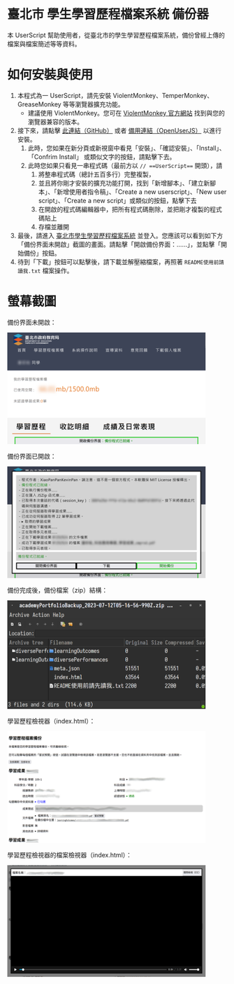
# 臺北市 學生學習歷程檔案系統 備份器 

本 UserScript 幫助使用者，從臺北市的學生學習歷程檔案系統，備份曾經上傳的檔案與檔案簡述等等資料。

# 如何安裝與使用

1. 本程式為一 UserScript，請先安裝 ViolentMonkey、TemperMonkey、GreaseMonkey 等等瀏覽器擴充功能。
	- 建議使用 ViolentMonkey。您可在 [ViolentMonkey 官方網站]( https://violentmonkey.github.io/get-it/ ) 
	  找到與您的瀏覽器兼容的版本。
2. 接下來，請點擊 [此連結（GitHub）]( https://github.com/XiaoPanPanKevinPan/taipeiAcademyPortfolioBackupTool/raw/main/main.user.js ) 或者 [備用連結（OpenUserJS）]( https://openuserjs.org/install/kevin_pan_940506/Taipei_Academy_Protfolio_Backup_Tool.user.js ) 以進行安裝。
	1. 此時，您如果在新分頁或新視窗中看見「安裝」、「確認安裝」、「Install」、「Confrim Install」
	   或類似文字的按鈕，請點擊下去。
	2. 此時您如果只看見一串程式碼（最前方以 `// ==UserScript==` 開頭），請
		1. 將整串程式碼（總計五百多行）完整複製，
		2. 並且將你剛才安裝的擴充功能打開，找到「新增腳本」、「建立新腳本」、「新增使用者指令稿」、「Create a new userscript」、「New user script」、「Create a new script」或類似的按鈕，點擊下去
		3. 在開啟的程式碼編輯器中，把所有程式碼刪除，並把剛才複製的程式碼貼上
		4. 存檔並離開
3. 最後，請進入 [臺北市學生學習歷程檔案系統]( https://e-portfolio.cooc.tp.edu.tw/ ) 並登入。您應該可以看到如下方「備份界面未開啟」截圖的畫面。請點擊「開啟備份界面：……」，並點擊「開始備份」按鈕。
4. 待到「下載」按鈕可以點擊後，請下載並解壓縮檔案，再照著 `README使用前請讀我.txt` 檔案操作。
	

# 螢幕截圖

備份界面未開啟：

<img 
	src="./screenshots/panelClosed.png"
	title="備份界面未開啟"
	alt="臺北市學生學習歷程檔案系統，登入後的界面。但是畫面最下方多了一個按鈕，其高度只可顯示一行字，其邊框為萊姆綠，其上寫著「開啟備份界面：備份程式已就緒」。"
	style="max-width: min(50vw, 90%); max-height: 50vh" 
/>

備份界面已開啟：

<img
	src="./screenshots/panelOpen.png"
	title="備份界面已開啟"
	alt="一個白底黑框的彈出式區塊，佔用了畫面的絕大部分區域。此區塊內部垂直地分成三個小塊，第一個小塊有淺灰底色，其內容是程式執行的記錄，佔了彈出式區塊 80% 的高度；第二個小塊也是淺灰底色，其內容是一段簡短的狀態敘述，寫著「備份程式已就緒」；第三個區塊被水平地分成三個按鈕，由左至右分別是黑色邊框的「關閉備份界面」、黑色邊框的「下載」跟萊姆綠色邊框的「開始備份」。"
	style="max-width: min(50vw, 90%); max-height: 50vh" 
/>

備份完成後，備份檔案（zip）結構：

<img
	src="./screenshots/zipFileStructure.png"
	title="備份完成後，備份檔案（zip）結構"
	alt="一個 zip 檢視器的視窗。視窗的標題是「academyPortfolioBackup_2023-07-12T05-16-56-990Z.zip ...」，視窗內顯示有兩個資料夾——分別叫做「learningOutcomes」與「diversePerformances」——跟三個檔案————分別叫做「meta.json」、「index.html」與「README使用前請讀我.txt」。"
	style="max-width: min(50vw, 90%); max-height: 50vh" 
/>

學習歷程檢視器（index.html）：

<img
	src="./screenshots/portfolioViewer.png"
	title="學習歷程檢視器（index.html）"
	alt="一個主色為白底黑字的網頁，可見範圍內分成三個區段。最上面的區段是檢視器的說明，標題是「學習歷程檔案備份」，詳細描述是「本檔案是您的新欸於習歷程檔案備份，可供離線檢視。您可以點擊每個檔案的「嘗試預覽」按鈕，試圖在瀏覽器中檢視該檔案。若是瀏覽器不支援，您也不妨直接在資料夾中找到該檔案，並且開啟。」，下面還有兩個按鈕，分別寫著「全部展開」與「全部收合」。第二個區段是「學習成果」，後面的編號被模糊處理，其中列出了「學年度-學期、科目、科目學分／時數、科目成績、授課教師、上傳時間、送出時間、認證狀態、勾選轉存中央資料庫、成果簡述、文件檔案、影音檔案、其他訊息」，而值的部分多被模糊處理。最下面的區塊也是「學習成果」，編號被模糊處理，並且應當列出的欄位因超出畫面範圍而看不到。"
	style="max-width: min(50vw, 90%); max-height: 50vh" 
/>

學習歷程檢視器的檔案檢視器（index.html）：

<img
	src="./screenshots/fileViewer.png"
	title="學習歷程檢視器的檔案檢視器（index.html）"
	alt="一個白底黑框的彈出式視窗，分成上方一列及下方檢視區塊。上方一列中，左方寫「檔案名稱：」以及被模糊的檔案名稱，右方則有一個按鈕寫「關閉檢視（ESC）」。下方檢視區塊中，純黑底色，沒有顯示畫面，下方有個進度條跟音量條。進度條的右方寫著「0:04/3:31」。"
	style="max-width: min(50vw, 90%); max-height: 50vh" 
/>
